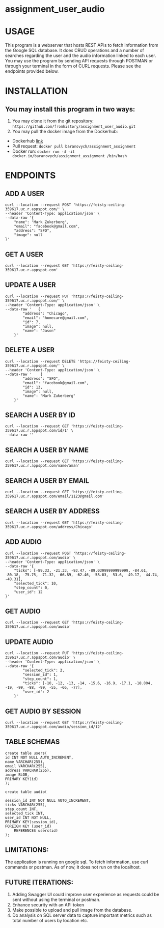 # assignment_user_audio

# USAGE

This program is a webserver that hosts REST APIs to fetch information from the Google SQL database. It does CRUD operations and a number of searches regarding the user and the audio information linked to each user. You may use the program by sending API requests through POSTMAN or through your terminal in the form of CURL requests. Please see the endpoints provided below. 


# INSTALLATION 

## You may install this program in two ways: 
1. You may clone it from the git repository: `https://github.com/fromhistory/assignment_user_audio.git`
2. You may pull the docker image from the Dockerhub:
- Dockerhub [link](https://hub.docker.com/r/baranovych/assignment_assignment)
- Pull request: `docker pull baranovych/assignment_assignment`
- Docker run: `docker run -d -it docker.io/baranovych/assignment_assignment /bin/bash`


# ENDPOINTS 

## ADD A USER

```
curl --location --request POST 'https://feisty-ceiling-359617.uc.r.appspot.com/' \
--header 'Content-Type: application/json' \
--data-raw '{
    "name": "Mark Zukerberg",
    "email": "facebook@gmail.com",
    "address": "SFO",
    "image": null
}'
```

## GET A USER 

```
curl --location --request GET 'https://feisty-ceiling-359617.uc.r.appspot.com'

```

## UPDATE A USER

```
curl --location --request PUT 'https://feisty-ceiling-359617.uc.r.appspot.com/' \
--header 'Content-Type: application/json' \
--data-raw '   {
        "address": "Chicago",
        "email": "homecare@gmail.com",
        "id": 7,
        "image": null,
        "name": "Jason"
    }'
```

## DELETE A USER

```
curl --location --request DELETE 'https://feisty-ceiling-359617.uc.r.appspot.com/' \
--header 'Content-Type: application/json' \
--data-raw '    {
        "address": "SFO",
        "email": "facebook@gmail.com",
        "id": 13,
        "image": null,
        "name": "Mark Zukerberg"
    }'
```

## SEARCH A USER BY ID 

```
curl --location --request GET 'https://feisty-ceiling-359617.uc.r.appspot.com/id/1' \
--data-raw ''

```

## SEARCH A USER BY NAME 

```
curl --location --request GET 'https://feisty-ceiling-359617.uc.r.appspot.com/name/aman'
```

## SEARCH A USER BY EMAIL

```
curl --location --request GET 'https://feisty-ceiling-359617.uc.r.appspot.com/email/1123@gmail.com'

```

## SEARCH A USER BY ADDRESS

```
curl --location --request GET 'https://feisty-ceiling-359617.uc.r.appspot.com/address/Chicago'

```

## ADD AUDIO

```
curl --location --request POST 'https://feisty-ceiling-359617.uc.r.appspot.com/audio' \
--header 'Content-Type: application/json' \
--data-raw '{
    "ticks": [-89.33, -21.33, -93.47, -89.03999999999999, -84.61, -80.18, -75.75, -71.32, -66.89, -62.46, -58.03, -53.6, -49.17, -44.74, -40.31],
    "selected_tick": 10,
    "step_count": 0,
    "user_id": 12
}'
```

## GET AUDIO

```
curl --location --request GET 'https://feisty-ceiling-359617.uc.r.appspot.com/audio'

```

## UPDATE AUDIO

```
curl --location --request PUT 'https://feisty-ceiling-359617.uc.r.appspot.com/audio' \
--header 'Content-Type: application/json' \
--data-raw '{
        "selected_tick": 2,
        "session_id": 1,
        "step_count": 1,
        "ticks": [-10, -12, -13, -14, -15.6, -16.9, -17.1, -18.004, -19, -99, -88, -99, -55, -66, -77],
        "user_id": 2
    }'
```

## GET AUDIO BY SESSION 

```
curl --location --request GET 'https://feisty-ceiling-359617.uc.r.appspot.com/audio/session_id/12'

```


## TABLE SCHEMAS

```
create table users(
id INT NOT NULL AUTO_INCREMENT,
name VARCHAR(255),
email VARCHAR(255),
address VARCHAR(255),
image BLOB,
PRIMARY KEY(id)
);
```

```
create table audio(

session_id INT NOT NULL AUTO_INCREMENT,
ticks VARCHAR(255),
step_count INT,
selected_tick INT,
user_id INT NOT NULL,
PRIMARY KEY(session_id),
FOREIGN KEY (user_id)
	REFERENCES users(id)
);
```

## LIMITATIONS: 

The application is running on google sql. To fetch information, use curl commands or postman. As of now, it does not run on the localhost. 


## FUTURE ITERATIONS:

1. Adding Swagger UI could improve user experience as requests could be sent without using the terminal or postman.  
2. Enhance security with an API token 
3. Make possible to upload and pull image from the database. 
4. Do analysis on SQL server data to capture important metrics such as total number of users by location etc. 






